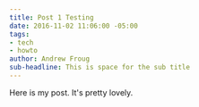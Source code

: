 ```yaml
---
title: Post 1 Testing
date: 2016-11-02 11:06:00 -05:00
tags:
- tech
- howto
author: Andrew Froug
sub-headline: This is space for the sub title
---
```


Here is my post. It's pretty lovely.